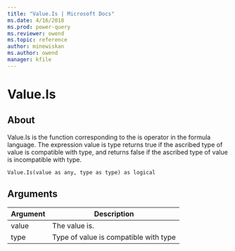 ```yaml
---
title: "Value.Is | Microsoft Docs"
ms.date: 4/16/2018
ms.prod: power-query
ms.reviewer: owend
ms.topic: reference
author: minewiskan
ms.author: owend
manager: kfile
---
```

# Value.Is

  
## About  
Value.Is is the function corresponding to the is operator in the formula language. The expression value is type  returns true if the ascribed type of value is compatible with type, and returns false if the ascribed type of value is incompatible with type.  
  
```  
Value.Is(value as any, type as type) as logical  
```  
  
## Arguments  
  
|Argument|Description|  
|------------|---------------|  
|value|The value is.|  
|type|Type of value is compatible with type|  
  
